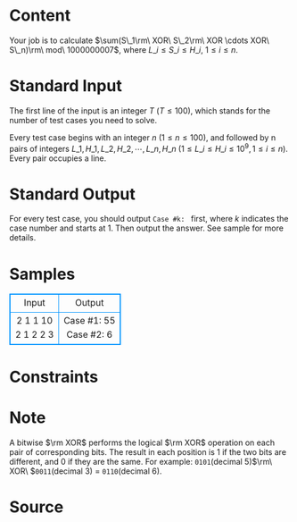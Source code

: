 
# Content

Your job is to calculate $\sum(S\_1\rm\ XOR\ S\_2\rm\ XOR \cdots XOR\ S\_n)\rm\ mod\ 1000000007$, where $L\_i\leq S\_i\leq H\_i$, $1\leq i\leq n$.

# Standard Input

The first line of the input is an integer $T$ ($T\leq 100$), which stands for the number of test cases you need to solve.

Every test case begins with an integer $n$ ($1\leq n\leq 100$), and followed by n pairs of integers $L\_1, H\_1, L\_2, H\_2, \cdots ,L\_n, H\_n$ ($1\leq L\_i\leq H\_i\leq 10^9, 1\leq i\leq n$). Every pair occupies a line.

# Standard Output

For every test case, you should output `Case #k: ` first, where $k$ indicates the case number and starts at $1$. Then output the answer. See sample for more details.

# Samples

<style>
        table,table tr th, table tr td { border:1px solid #0094ff; }
        table { width: 200px; min-height: 25px; line-height: 25px; text-align: center; border-collapse: collapse;}   
    </style>
<table>
	<tr>
		<td>Input</td>
		<td>Output</td>
	</tr>
<tr><td>2
1
1 10
2
1 2
2 3</td><td>Case #1: 55
Case #2: 6</td></tr></table>


# Constraints



# Note

A bitwise $\rm XOR$ performs the logical $\rm XOR$ operation on each pair of corresponding bits. The result in each position is $1$ if the two bits are different, and $0$ if they are the same. For example: `0101`(decimal $5$)$\rm\ XOR\ $`0011`(decimal $3$) $=$ `0110`(decimal $6$).

# Source


